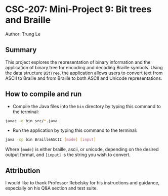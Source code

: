 # CSC-207: Mini-Project 9: Bit trees and Braille
Author: Trung Le

## Summary
This project explores the representation of binary information and the application of binary tree for encoding and decoding Braille symbols. Using the data structure `BitTree`, the application allows users to convert text from ASCII to Braille and from Braille to both ASCII and Unicode representations.

## How to compile and run
- Compile the Java files into the `bin` directory by typing this command to the terminal:
```bash
javac -d bin src/*.java
```
- Run the application by typing this command to the terminal: 
```bash
java -cp bin BrailleASCII [mode] [input]
```
Where `[mode]` is either braille, ascii, or unicode, depending on the desired output format, and `[input]` is the string you wish to convert.

## Attribution

I would like to thank Professor Rebelsky for his instructions and guidance, especially on his Q&A section and test suite.